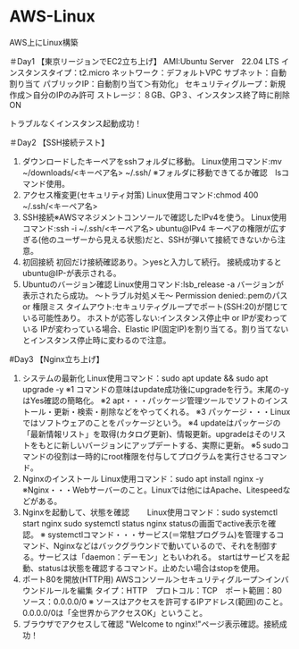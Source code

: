 # AWS-Linux

AWS上にLinux構築

＃Day1
【東京リージョンでEC2立ち上げ】
AMI:Ubuntu Server　22.04 LTS
インスタンスタイプ：t2.micro
ネットワーク：デフォルトVPC
サブネット：自動割り当て
パブリックIP：自動割り当て＞有効化」
セキュリティグループ：新規作成＞自分のIPのみ許可
ストレージ：８GB、GP３、インスタンス終了時に削除ON

トラブルなくインスタンス起動成功！

＃Day2
【SSH接続テスト】
1. ダウンロードしたキーペアをsshフォルダに移動。
   Linux使用コマンド:mv ~/downloads/<キーペア名> ~/.ssh/
   ※フォルダに移動できてるか確認　lsコマンド使用。
2. アクセス権変更(セキュリティ対策)
   Linux使用コマンド:chmod 400 ~/.ssh/<キーペア名>
3. SSH接続※AWSマネジメントコンソールで確認したIPv4を使う。
   Linux使用コマンド:ssh -i ~/.ssh/<キーペア名> ubuntu@IPv4
   キーペアの権限が広すぎる(他のユーザーから見える状態)だと、SSHが弾いて接続できないから注意。
4. 初回接続
   初回だけ接続確認あり。＞yesと入力して続行。
   接続成功すると ubuntu@IP-が表示される。
5. Ubuntuのバージョン確認
   Linux使用コマンド:lsb_release -a
   バージョンが表示されたら成功。
〜トラブル対処メモ〜
Permission denied:.pemのパス or 権限ミス
タイムアウト:セキュリティグループでポート(SSH:20)が閉じている可能性あり。
ホストが応答しない:インスタンス停止中 or IPが変わっている
IPが変わっている場合、Elastic IP(固定IP)を割り当てる。割り当てないとインスタンス停止時に変わるので注意。

#Day3
【Nginx立ち上げ】
1. システムの最新化
   Linux使用コマンド：sudo apt update && sudo apt upgrade -y
   ※1 コマンドの意味はupdate成功後にupgradeを行う。末尾の-yはYes確認の簡略化。
   ※2 apt・・・パッケージ管理ツールでソフトのインストール・更新・検索・削除などをやってくれる。
   ※3 パッケージ・・・Linuxではソフトウェアのことをパッケージという。
   ※4 updateはパッケージの「最新情報リスト」を取得(カタログ更新)、情報更新。upgradeはそのリストをもとに新しいバージョンにアップデートする、実際に更新。
   ※5 sudoコマンドの役割は一時的にroot権限を付与してプログラムを実行させるコマンド。
2. Nginxのインストール
   Linux使用コマンド：sudo apt install nginx -y
   ※Nginx・・・Webサーバーのこと。Linuxでは他にはApache、Litespeedなどがある。
3. Nginxを起動して、状態を確認
　　Linux使用コマンド：sudo systemctl start nginx
                    sudo systemctl status nginx
   statusの画面でactive表示を確認。
   ※ systemctlコマンド・・・サービス(＝常駐プログラム)を管理するコマンド、Nginxなどはバックグラウンドで動いているので、それを制御する。サービスは「daemon：デーモン」ともいわれる。
                           startはサービスを起動、statusは状態を確認するコマンド。止めたい場合はstopを使用。
4. ポート80を開放(HTTP用)
   AWSコンソール＞セキュリティグループ＞インバウンドルールを編集
   タイプ：HTTP　プロトコル：TCP　ポート範囲：80 ソース：0.0.0.0/0
   ※ ソースはアクセスを許可するIPアドレス(範囲)のこと。0.0.0.0/0は「全世界からアクセスOK」ということ。
5. ブラウザでアクセスして確認
   "Welcome to nginx!"ページ表示確認。接続成功！
   
   
